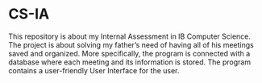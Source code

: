 # CS-IA
This repository is about my Internal Assessment in IB Computer Science. The project is about solving my father’s need of having all of his meetings saved and organized. More specifically, the program is connected with a database where each meeting and its information is stored. The program contains a user-friendly User Interface for the user.
